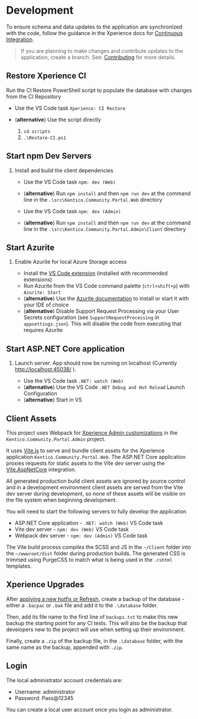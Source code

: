 # Development

To ensure schema and data updates to the application are synchronized with the code, follow the guidance in the Xperience docs for [Continuous Integration](https://docs.xperience.io/x/YAaiCQ).

> If you are planning to make changes and contribute updates to the application, create a branch.
> See: [Contributing](./Contributing.md) for more details.

## Restore Xperience CI

Run the CI Restore PowerShell script to populate the database with changes from the CI Repository

- Use the VS Code task `Xperience: CI Restore`
- (**alternative**) Use the script directly

  1. `cd scripts`
  1. `.\Restore-CI.ps1`

## Start npm Dev Servers

1. Install and build the client dependencies

   - Use the VS Code task `npm: dev (Web)`
   - (**alternative**) Run `npm install` and then `npm run dev` at the command line in the `.\src\Kentico.Community.Portal.Web` directory

   - Use the VS Code task `npm: dev (Admin)`
   - (**alternative**) Run `npm install` and then `npm run dev` at the command line in the `.\src\Kentico.Community.Portal.Admin\Client` directory

## Start Azurite

1. Enable Azurite for local Azure Storage access

   - Install the [VS Code extension](https://marketplace.visualstudio.com/items?itemName=Azurite.azurite) (installed with recommended extensions)
   - Run Azurite from the VS Code command palette (`ctrl+shift+p`) with `Azurite: Start`
   - (**alternative**) Use the [Azurite documentation](https://learn.microsoft.com/en-us/azure/storage/common/storage-use-azurite?tabs=visual-studio%2Cblob-storage#install-azurite) to install or start it with your IDE of choice
   - (**alternative**) Disable Support Request Processing via your User Secrets configuration (see `SupportRequestProcessing` in `appsettings.json`). This will disable the code from executing that requires Azurite

## Start ASP.NET Core application

1. Launch server. App should now be running on localhost (Currently <http://localhost:45038/> ).

   - Use the VS Code task `.NET: watch (Web)`
   - (**alternative**) Use the VS Code `.NET Debug and Hot Reload` Launch Configuration
   - (**alternative**) Start in VS

## Client Assets

This project uses Webpack for [Xperience Admin customizations](https://docs.xperience.io/x/zgSiCQ) in the `Kentico.Community.Portal.Admin` project.

It uses [Vite.js](https://vitejs.dev/) to serve and bundle client assets for the Xperience application `Kentico.Community.Portal.Web`. The ASP.NET Core application proxies requests for static assets to the Vite dev server using the [Vite.AspNetCore](https://github.com/Eptagone/Vite.AspNetCore) integration.

All generated production build client assets are ignored by source control and in a development environment client assets are served from the Vite dev server during development, so none of these assets will be visible on the file system when beginning development.

You will need to start the following servers to fully develop the application

- ASP.NET Core application - `.NET: watch (Web)` VS Code task
- Vite dev server - `npm: dev (Web)` VS Code task
- Webpack dev server - `npm: dev (Admin)` VS Code task

The Vite build process compiles the SCSS and JS in the `~/Client` folder into the `~/wwwroot/dist` folder during production builds. The generated CSS is trimmed using PurgeCSS to match what is being used in the `.cshtml` templates.

## Xperience Upgrades

After [applying a new hotfix or Refresh](https://docs.kentico.com/developers-and-admins/installation/update-xperience-by-kentico-projects#UpdateXperiencebyKenticoprojects-UpdatedevelopmentprojectswithContinuousIntegration), create
a backup of the database - either a `.bacpac` or `.bak` file and add it to the `.\database` folder.

Then, add its file name to the first line of `backups.txt` to make this new backup the starting point for any CI tests. This will also be the backup that developers new to the project will use when setting up their environment.

Finally, create a `.zip` of the backup file, in the `.\database` folder, with the same name as the backup, appended with `.zip`.

## Login

The local administrator account credentials are:

- Username: administrator
- Password: Pass@12345

You can create a local user account once you login as administrator.

